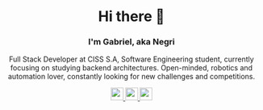 <h1 align="center">Hi there 👋</h1>
<h3 align="center">I'm Gabriel, aka Negri</h3>
<p align="center">
  Full Stack Developer at CISS S.A, Software Engineering student, currently
  focusing on studying backend architectures. Open-minded, robotics and
  automation lover, constantly looking for new challenges and competitions.
</p>
<p align="center">
  <a href="https://www.linkedin.com/in/gabrielznegri/">
    <img
      src="https://img.shields.io/badge/linkedin-%230077B5.svg?&style=for-the-badge&logo=linkedin&logoColor=white"
      height="25"
    />
  </a>
  <a href="mailto:gabrielznegri@gmail.com">
    <img
      src="https://img.shields.io/badge/Gmail-D14836?style=for-the-badge&logo=gmail&logoColor=white"
      height="25"
    />
  </a>
  <a href="https://open.spotify.com/user/34elow2nlhlp1mgaguma2pc4j">
    <img
      src="https://img.shields.io/badge/Spotify-1ED760?style=for-the-badge&logo=spotify&logoColor=white"
      height="25"
    />
  </a>
</p>
